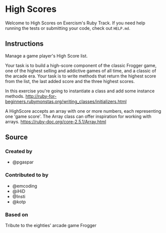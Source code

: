 # High Scores

Welcome to High Scores on Exercism's Ruby Track.
If you need help running the tests or submitting your code, check out `HELP.md`.

## Instructions

Manage a game player's High Score list.

Your task is to build a high-score component of the classic Frogger game, one of the highest selling and addictive games of all time, and a classic of the arcade era. Your task is to write methods that return the highest score from the list, the last added score and the three highest scores.

In this exercise you're going to instantiate a class and add some instance methods. http://ruby-for-beginners.rubymonstas.org/writing_classes/initializers.html

A HighScore accepts an array with one or more numbers, each representing one 'game score'. The Array class can offer inspiration for working with arrays. https://ruby-doc.org/core-2.5.1/Array.html

## Source

### Created by

- @pgaspar

### Contributed to by

- @emcoding
- @iHiD
- @Insti
- @kotp

### Based on

Tribute to the eighties' arcade game Frogger